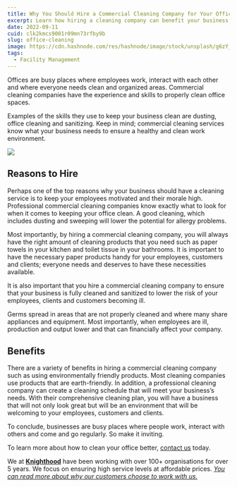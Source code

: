 ```yaml
---
title: Why You Should Hire a Commercial Cleaning Company for Your Office
excerpt: Learn how hiring a cleaning company can benefit your business and ensure a healthy and productive work environment. Contact Knighthood for cleaning services
date: 2022-09-11
cuid: clk2kmcs9001r09mn73rfby9b
slug: office-cleaning
image: https://cdn.hashnode.com/res/hashnode/image/stock/unsplash/g6zY_wclqzo/upload/41eda06cac175740cae070344ba915c0.jpeg
tags:
  - Facility Management
---
```


Offices are busy places where employees work, interact with each other and where everyone needs clean and organized areas. Commercial cleaning companies have the experience and skills to properly clean office spaces.

Examples of the skills they use to keep your business clean are dusting, office cleaning and sanitizing. Keep in mind; commercial cleaning services know what your business needs to ensure a healthy and clean work environment.

![](https://cdn.hashnode.com/res/hashnode/image/upload/v1689661573265/45e6b8fb-aef7-4bbd-a921-74ac967b2b61.png)

## Reasons to Hire[​](http://localhost:3000/blog/facility/cleaning#reasons-to-hire)

Perhaps one of the top reasons why your business should have a cleaning service is to keep your employees motivated and their morale high. Professional commercial cleaning companies know exactly what to look for when it comes to keeping your office clean. A good cleaning, which includes dusting and sweeping will lower the potential for allergy problems.

Most importantly, by hiring a commercial cleaning company, you will always have the right amount of cleaning products that you need such as paper towels in your kitchen and toilet tissue in your bathrooms. It is important to have the necessary paper products handy for your employees, customers and clients; everyone needs and deserves to have these necessities available.

It is also important that you hire a commercial cleaning company to ensure that your business is fully cleaned and sanitized to lower the risk of your employees, clients and customers becoming ill.

Germs spread in areas that are not properly cleaned and where many share appliances and equipment. Most importantly, when employees are ill, production and output lower and that can financially affect your company.

## Benefits[​](http://localhost:3000/blog/facility/cleaning#benefits)

There are a variety of benefits in hiring a commercial cleaning company such as using environmentally friendly products. Most cleaning companies use products that are earth-friendly. In addition, a professional cleaning company can create a cleaning schedule that will meet your business’s needs. With their comprehensive cleaning plan, you will have a business that will not only look great but will be an environment that will be welcoming to your employees, customers and clients.

To conclude, businesses are busy places where people work, interact with others and come and go regularly. So make it inviting.

To learn more about how to clean your office better, [contact us](http://knighthood.co/contact) today.

We at [**Knighthood**](http://knighthood.co) have been working with over 100+ organisations for over 5 years. We focus on ensuring high service levels at affordable prices. [*You can read more about why our customers choose to work with us.*](http://knighthood.co/whyus)

